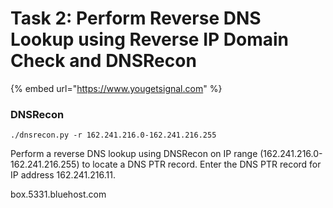 # Task 2: Perform Reverse DNS Lookup using Reverse IP Domain Check and DNSRecon

{% embed url="https://www.yougetsignal.com" %}

### DNSRecon

```
./dnsrecon.py -r 162.241.216.0-162.241.216.255
```



Perform a reverse DNS lookup using DNSRecon on IP range (162.241.216.0-162.241.216.255) to locate a DNS PTR record. Enter the DNS PTR record for IP address 162.241.216.11.

box.5331.bluehost.com

